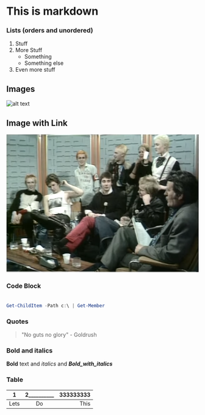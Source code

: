 # This is markdown

### Lists (orders and unordered)

1. Stuff
1. More Stuff
   - Something 
   - Something else
1. Even more stuff

## Images

![alt text](https://www.catster.com/wp-content/uploads/2017/08/A-fluffy-cat-looking-funny-surprised-or-concerned.jpg "Cat")

## Image with Link

[![Sex Pistol Interview](./Images/sexpistolsinterview.png)](https://youtu.be/LtHPhVhJ7Rs)

### Code Block

```powershell

Get-ChildItem -Path c:\ | Get-Member

```

### Quotes

> "No guts no glory" - Goldrush

### Bold and italics

**Bold** text and _italics_ and _**Bold_with_italics**_

### Table

1 | 2__________ | 333333333
--- | :---: | ---:
Lets | Do  | This



